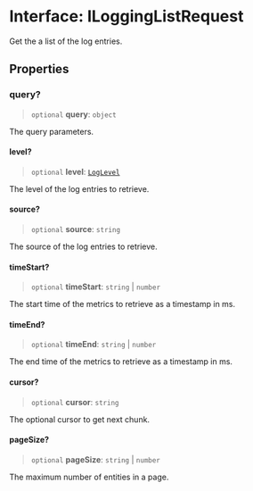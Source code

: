 # Interface: ILoggingListRequest

Get the a list of the log entries.

## Properties

### query?

> `optional` **query**: `object`

The query parameters.

#### level?

> `optional` **level**: [`LogLevel`](../type-aliases/LogLevel.md)

The level of the log entries to retrieve.

#### source?

> `optional` **source**: `string`

The source of the log entries to retrieve.

#### timeStart?

> `optional` **timeStart**: `string` \| `number`

The start time of the metrics to retrieve as a timestamp in ms.

#### timeEnd?

> `optional` **timeEnd**: `string` \| `number`

The end time of the metrics to retrieve as a timestamp in ms.

#### cursor?

> `optional` **cursor**: `string`

The optional cursor to get next chunk.

#### pageSize?

> `optional` **pageSize**: `string` \| `number`

The maximum number of entities in a page.

